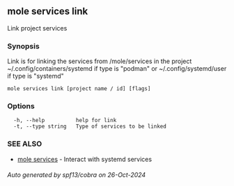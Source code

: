 ## mole services link

Link project services

### Synopsis

Link is for linking the services from
	/mole/services in the project ~/.config/containers/systemd if type is "podman"
	or ~/.config/systemd/user if type is "systemd"

```
mole services link [project name / id] [flags]
```

### Options

```
  -h, --help          help for link
  -t, --type string   Type of services to be linked
```

### SEE ALSO

* [mole services](mole_services.md)	 - Interact with systemd services

###### Auto generated by spf13/cobra on 26-Oct-2024
